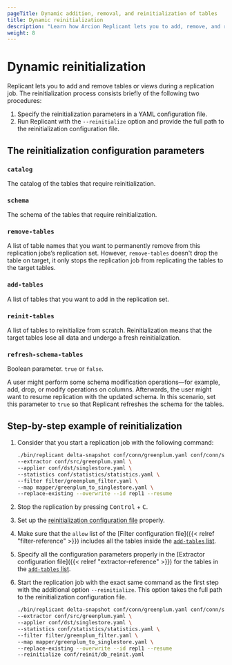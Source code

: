 ```yaml
---
pageTitle: Dynamic addition, removal, and reinitialization of tables
title: Dynamic reinitialization
description: "Learn how Arcion Replicant lets you to add, remove, and reinitialize tables in an ongoing replication job."
weight: 8
---
```


# Dynamic reinitialization
Replicant lets you to add and remove tables or views during a replication job. The reinitialization process consists briefly of the following two procedures:  

1. Specify the reinitialization parameters in a YAML configuration file. 
2. Run Replicant with the `--reinitialize` option and provide the full path to the reinitialization configuration file.

## The reinitialization configuration parameters
### `catalog`
The catalog of the tables that require reinitialization.

### `schema`
The schema of the tables that require reinitialization.

### `remove-tables`
A list of table names that you want to permanently remove from this replication jobs’s replication set. However, `remove-tables` doesn't drop the table on target, it only stops the replication job from replicating the tables to the target tables.

### `add-tables`
A list of tables that you want to add in the replication set.

### `reinit-tables`
A list of tables to reinitialize from scratch. Reinitialization means that the target tables lose all data and undergo a fresh reinitialization.

### `refresh-schema-tables`
Boolean parameter. `true` or `false`.

A user might perform some schema modification operations—for example, add, drop, or modify operations on columns. Afterwards, the user might want to resume replication with the updated schema. In this scenario, set this parameter to `true` so that Replicant refreshes the schema for the tables.

## Step-by-step example of reinitialization
1. Consider that you start a replication job with the following command:

    ```sh
    ./bin/replicant delta-snapshot conf/conn/greenplum.yaml conf/conn/singlestore.yaml \
    --extractor conf/src/greenplum.yaml \
    --applier conf/dst/singlestore.yaml \
    --statistics conf/statistics/statistics.yaml \
    --filter filter/greenplum_filter.yaml \
    --map mapper/greenplum_to_singlestore.yaml \
    --replace-existing --overwrite --id repl1 --resume
    ```
2. Stop the replication by pressing <kbd>Control</kbd> + <kbd>C</kbd>.
3. Set up the [reinitialization configuration file](#the-reinitialization-configuration-parameters) properly.
4. Make sure that the `allow` list of the [Filter configuration file]({{< relref "filter-reference" >}}) includes all the tables inside the [`add-tables` list](#add-tables).
5. Specify all the configuration parameters properly in the [Extractor configuration file]({{< relref "extractor-reference" >}}) for the tables in the [`add-tables` list](#add-tables).  
6. Start the replication job with the exact same command as the first step with the additional option `--reinitialize`. This option takes the full path to the reinitialization configuration file.

    ```sh
    ./bin/replicant delta-snapshot conf/conn/greenplum.yaml conf/conn/singlestore.yaml \
    --extractor conf/src/greenplum.yaml \
    --applier conf/dst/singlestore.yaml \
    --statistics conf/statistics/statistics.yaml \
    --filter filter/greenplum_filter.yaml \
    --map mapper/greenplum_to_singlestore.yaml \
    --replace-existing --overwrite --id repl1 --resume
    --reinitialize conf/reinit/db_reinit.yaml
    ```
